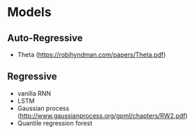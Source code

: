 # Models

## Auto-Regressive
- Theta (https://robjhyndman.com/papers/Theta.pdf)

## Regressive
- vanilla RNN
- LSTM
- Gaussian process (http://www.gaussianprocess.org/gpml/chapters/RW2.pdf)
- Quantile regression forest